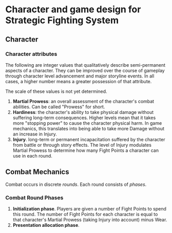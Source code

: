 # Character and game design for Strategic Fighting System

## Character

### Character attributes

The following are integer values that qualitatively describe semi-permanent aspects of a character. They can be improved over the course of gameplay through character level advancement and major storyline events. In all cases, a higher number means a greater possession of that attribute.

The scale of these values is not yet determined.

1. **Martial Prowess**: an overall assessment of the character's combat abilities. Can be called "Prowess" for short.
2. **Hardiness**: the character's ability to take physical damage without suffering long-term consequences. Higher levels mean that it takes more "stopping power" to cause the character physical harm. In game mechanics, this translates into being able to take more Damage without an increase in Injury.
3. **Injury**. long-term or permanent incapacitation suffered by the character from battle or through story effects. The level of Injury modulates Martial Prowess to determine how many Fight Points a character can use in each round.
   

## Combat Mechanics

Combat occurs in discrete *rounds*. Each round consists of *phases*.

### Combat Round Phases

1. **Initialization phase**. Players are given a number of Fight Points to spend this round. The number of Fight Points for each character is equal to that character's Martial Prowess (taking Injury into account) minus Wear.  
2. **Presentation allocation phase**. 